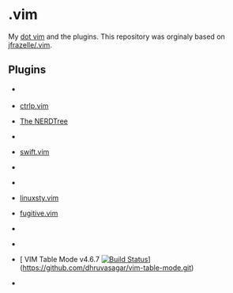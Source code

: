 # .vim

My [dot vim](https://github.com/scanf/.vim/blob/master/.vimrc) and the plugins.
This repository was orginaly based on
[jfrazelle/.vim](https://github.com/jfrazelle/.vim.git).

## Plugins

- [](https://github.com/dhruvasagar/vim-table-mode.git)

- [ ctrlp.vim](https://github.com/dhruvasagar/vim-table-mode.git)

- [The NERDTree](https://github.com/dhruvasagar/vim-table-mode.git)

- [](https://github.com/dhruvasagar/vim-table-mode.git)

- [ swift.vim](https://github.com/dhruvasagar/vim-table-mode.git)

- [](https://github.com/dhruvasagar/vim-table-mode.git)

- [](https://github.com/dhruvasagar/vim-table-mode.git)

- [ linuxsty.vim](https://github.com/dhruvasagar/vim-table-mode.git)

- [ fugitive.vim](https://github.com/dhruvasagar/vim-table-mode.git)

- [](https://github.com/dhruvasagar/vim-table-mode.git)

- [](https://github.com/dhruvasagar/vim-table-mode.git)

- [ VIM Table Mode v4.6.7 [![Build Status](https://travisci.org/dhruvasagar/vimtablemode.png?branch=master)](https://travisci.org/dhruvasagar/vimtablemode)](https://github.com/dhruvasagar/vim-table-mode.git)

- [](https://github.com/dhruvasagar/vim-table-mode.git)

